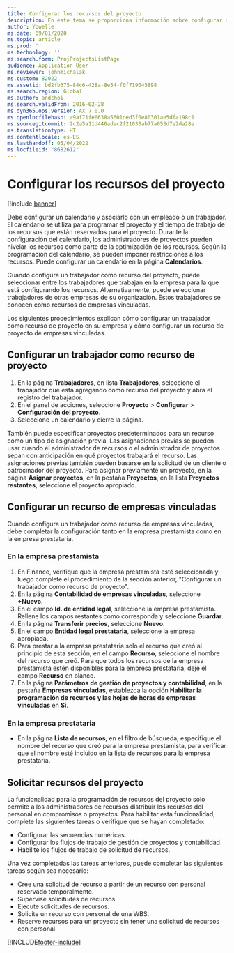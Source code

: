 ```yaml
---
title: Configurar los recursos del proyecto
description: En este tema se proporciona información sobre configurar o solicitar recursos de proyecto.
author: Yowelle
ms.date: 09/01/2020
ms.topic: article
ms.prod: ''
ms.technology: ''
ms.search.form: ProjProjectsListPage
audience: Application User
ms.reviewer: johnmichalak
ms.custom: 82022
ms.assetid: bd2fb375-84c6-428a-8e54-f0f719045898
ms.search.region: Global
ms.author: andchoi
ms.search.validFrom: 2016-02-28
ms.dyn365.ops.version: AX 7.0.0
ms.openlocfilehash: a9af71fe0638a5601ded3f0e80301ae5dfa198c1
ms.sourcegitcommit: 2c2a5a11d446adec2f21030ab77a053d7e2da28e
ms.translationtype: HT
ms.contentlocale: es-ES
ms.lasthandoff: 05/04/2022
ms.locfileid: "8682612"
---
```

# <a name="set-up-project-resources"></a>Configurar los recursos del proyecto

[!include [banner](../includes/banner.md)]

Debe configurar un calendario y asociarlo con un empleado o un trabajador. El calendario se utiliza para programar el proyecto y el tiempo de trabajo de los recursos que están reservados para el proyecto. Durante la configuración del calendario, los administradores de proyectos pueden nivelar los recursos como parte de la optimización de los recursos. Según la programación del calendario, se pueden imponer restricciones a los recursos. Puede configurar un calendario en la página **Calendarios**.

Cuando configura un trabajador como recurso del proyecto, puede seleccionar entre los trabajadores que trabajan en la empresa para la que está configurando los recursos. Alternativamente, puede seleccionar trabajadores de otras empresas de su organización. Estos trabajadores se conocen como recursos de empresas vinculadas.

Los siguientes procedimientos explican cómo configurar un trabajador como recurso de proyecto en su empresa y cómo configurar un recurso de proyecto de empresas vinculadas.

## <a name="set-up-a-worker-as-a-project-resource"></a>Configurar un trabajador como recurso de proyecto

1. En la página **Trabajadores**, en lista **Trabajadores**, seleccione el trabajador que está agregando como recurso del proyecto y abra el registro del trabajador.
2. En el panel de acciones, seleccione **Proyecto** &gt; **Configurar** &gt; **Configuración del proyecto**.
3. Seleccione un calendario y cierre la página.

También puede especificar proyectos predeterminados para un recurso como un tipo de asignación previa. Las asignaciones previas se pueden usar cuando el administrador de recursos o el administrador de proyectos sepan con anticipación en qué proyectos trabajará el recurso. Las asignaciones previas también pueden basarse en la solicitud de un cliente o patrocinador del proyecto. Para asignar previamente un proyecto, en la página **Asignar proyectos**, en la pestaña **Proyectos**, en la lista **Proyectos restantes**, seleccione el proyecto apropiado.

## <a name="set-up-an-intercompany-resource"></a>Configurar un recurso de empresas vinculadas

Cuando configura un trabajador como recurso de empresas vinculadas, debe completar la configuración tanto en la empresa prestamista como en la empresa prestataria.

### <a name="in-the-lending-company"></a>En la empresa prestamista

1. En Finance, verifique que la empresa prestamista esté seleccionada y luego complete el procedimiento de la sección anterior, "Configurar un trabajador como recurso de proyecto".
2. En la página **Contabilidad de empresas vinculadas**, seleccione **+Nuevo**.
3. En el campo **Id. de entidad legal**, seleccione la empresa prestamista. Rellene los campos restantes como corresponda y seleccione **Guardar**.
4. En la página **Transferir precios**, seleccione **Nuevo**.
5. En el campo **Entidad legal prestataria**, seleccione la empresa apropiada.
6. Para prestar a la empresa prestataria solo el recurso que creó al principio de esta sección, en el campo **Recurso**, seleccione el nombre del recurso que creó. Para que todos los recursos de la empresa prestamista estén disponibles para la empresa prestataria, deje el campo **Recurso** en blanco.
7. En la página **Parámetros de gestión de proyectos y contabilidad**, en la pestaña **Empresas vinculadas**, establezca la opción **Habilitar la programación de recursos y las hojas de horas de empresas vinculadas** en **Sí**.

### <a name="in-the-borrowing-company"></a>En la empresa prestataria

- En la página **Lista de recursos**, en el filtro de búsqueda, especifique el nombre del recurso que creó para la empresa prestamista, para verificar que el nombre esté incluido en la lista de recursos para la empresa prestataria.

## <a name="request-project-resources"></a>Solicitar recursos del proyecto
La funcionalidad para la programación de recursos del proyecto solo permite a los administradores de recursos distribuir los recursos del personal en compromisos o proyectos. Para habilitar esta funcionalidad, complete las siguientes tareas o verifique que se hayan completado:

- Configurar las secuencias numéricas.
- Configurar los flujos de trabajo de gestión de proyectos y contabilidad.
- Habilite los flujos de trabajo de solicitud de recursos.

Una vez completadas las tareas anteriores, puede completar las siguientes tareas según sea necesario:

- Cree una solicitud de recurso a partir de un recurso con personal reservado temporalmente.
- Supervise solicitudes de recursos.
- Ejecute solicitudes de recursos.
- Solicite un recurso con personal de una WBS.
- Reserve recursos para un proyecto sin tener una solicitud de recursos con personal.


[!INCLUDE[footer-include](../includes/footer-banner.md)]